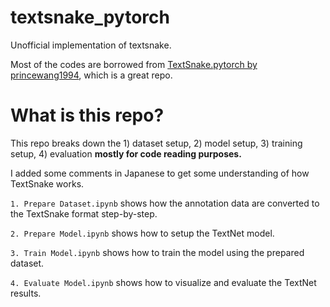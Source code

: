 # textsnake_pytorch
Unofficial implementation of textsnake.

Most of the codes are borrowed from [TextSnake.pytorch by princewang1994](https://github.com/princewang1994/TextSnake.pytorch), which is a great repo.

# What is this repo?
This repo breaks down the 1) dataset setup, 2) model setup, 3) training setup, 4) evaluation **mostly for code reading purposes.**

I added some comments in Japanese to get some understanding of how TextSnake works.

`1. Prepare Dataset.ipynb` shows how the annotation data are converted to the TextSnake format step-by-step.

`2. Prepare Model.ipynb` shows how to setup the TextNet model.

`3. Train Model.ipynb` shows how to train the model using the prepared dataset.

`4. Evaluate Model.ipynb` shows how to visualize and evaluate the TextNet results.
